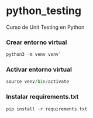# python_testing
Curso de Unit Testing en Python

### Crear entorno virtual
```python
python3 -m venv venv`
```

### Activar entorno virtual
```python
source venv/bin/activate
```

### Instalar requirements.txt
```python
pip install -r requirements.txt
```